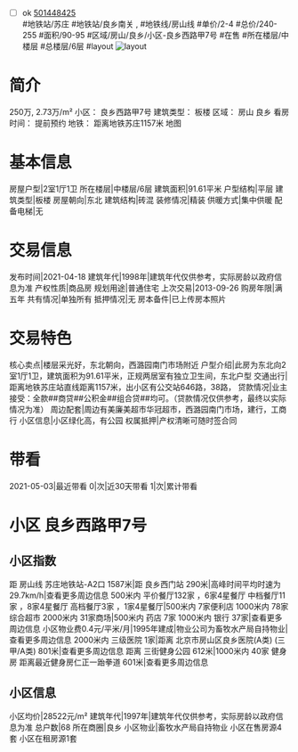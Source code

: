 - [ ] ok [501448425](https://bj.5i5j.com/ershoufang/501448425.html)  
 #地铁站/苏庄 #地铁站/良乡南关 ,  #地铁线/房山线
#单价/2-4 #总价/240-255 #面积/90-95   #区域/房山/良乡/小区-良乡西路甲7号 #在售 #所在楼层/中楼层 #总楼层/6层 #layout 
![layout](http://image2a.5i5j.com/bdir/layout/a5082b7c86034ad2a557fc324348676f.jpg_P5.jpg) 
# 简介 
 250万,  2.73万/m² 
小区： 良乡西路甲7号
建筑类型： 板楼
区域： 房山 良乡
看房时间： 提前预约
地铁： 距离地铁苏庄1157米 地图
# 基本信息 
 房屋户型|2室1厅1卫
所在楼层|中楼层/6层
建筑面积|91.61平米
户型结构|平层
建筑类型|板楼
房屋朝向|东北
建筑结构|砖混
装修情况|精装
供暖方式|集中供暖
配备电梯|无
# 交易信息 
 发布时间|2021-04-18
建筑年代|1998年|建筑年代仅供参考，实际房龄以政府信息为准
产权性质|商品房
规划用途|普通住宅
上次交易|2013-09-26
购房年限|满五年
共有情况|单独所有
抵押情况|无
房本备件|已上传房本照片
# 交易特色 
 核心卖点|楼层采光好，东北朝向，西潞园南门市场附近
户型介绍|此房为东北向2室1厅1卫，建筑面积为91.61平米，正规两居室有独立卫生间，东北户型
交通出行|距离地铁苏庄站直线距离1157米，出小区有公交站646路，38路，
贷款情况|业主接受：全款##商贷##公积金##组合贷##均可。（贷款情况仅供参考，最终以实际情况为准）
周边配套|周边有美廉美超市华冠超市，西潞园南门市场，建行，工商行
小区信息|小区绿化高，有公园
权属抵押|产权清晰可随时签合同
# 带看 
 2021-05-03|最近带看	 0|次|近30天带看	 1|次|累计带看
# 小区 良乡西路甲7号
## 小区指数 
 距 房山线 苏庄地铁站-A2口 1587米|距 良乡西门站 290米|高峰时间平均时速为29.7km/h|查看更多周边信息
500米内 平价餐厅132家 ，6家4星餐厅
中档餐厅11家 ，8家4星餐厅
高档餐厅3家 ，1家4星餐厅|500米内 7家便利店
1000米内 78家综合超市
2000米内 31家商场|500米内 药店 7家
1000米内 银行 37家|查看更多周边信息
小区物业费0.4元/平米/月|1995年建成|物业公司为畜牧水产局自持物业|查看更多周边信息
2000米内 三级医院 1家|距离 北京市房山区良乡医院(A类) (三甲/A类) 801米|查看更多周边信息
距离 三街健身公园 612米|1000米内 40家 健身房
距离最近健身房仁正一跆拳道 601米|查看更多周边信息
## 小区信息 
 小区均价|28522元/m²
建筑年代|1997年|建筑年代仅供参考，实际房龄以政府信息为准
总户数|68
所在商圈|良乡
小区物业|畜牧水产局自持物业
小区在售房源4套
小区在租房源1套
